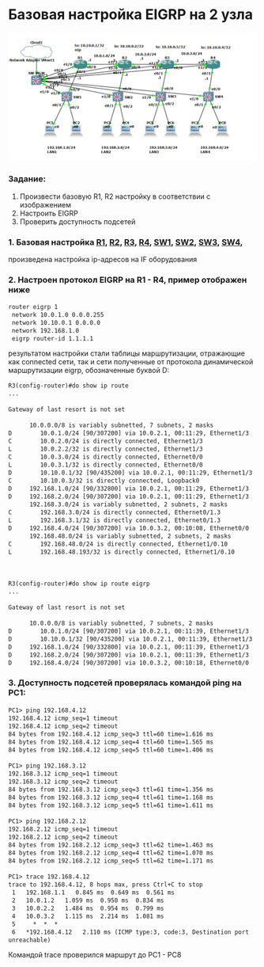 # Базовая настройка EIGRP на 2 узла

![](picture/topology1.jpg)

### Задание: 
1. Произвести базовую R1, R2 настройку в соответствии с изображением
2. Настроить EIGRP 
3. Проверить доступность подсетей


### 1. Базовая настройка [R1](cfg/R1), [R2](cfg/R2), [R3](cfg/R3), [R4](cfg/R4), [SW1](cfg/SW1), [SW2](cfg/SW2), [SW3](cfg/SW3), [SW4](cfg/SW4), 

произведена настройка ip-адресов на IF оборудования
### 2. Настроен протокол EIGRP на R1 - R4, пример отображен ниже

```
router eigrp 1
 network 10.0.1.0 0.0.0.255
 network 10.10.0.1 0.0.0.0
 network 192.168.1.0
 eigrp router-id 1.1.1.1
```
результатом настройки стали таблицы маршрутизации, отражающие как connected сети, так и сети полученные от протокола динамической маршрутизации eigrp, обозначенные буквой D:

```
R3(config-router)#do show ip route
...

Gateway of last resort is not set

      10.0.0.0/8 is variably subnetted, 7 subnets, 2 masks
D        10.0.1.0/24 [90/307200] via 10.0.2.1, 00:11:29, Ethernet1/3
C        10.0.2.0/24 is directly connected, Ethernet1/3
L        10.0.2.2/32 is directly connected, Ethernet1/3
C        10.0.3.0/24 is directly connected, Ethernet0/0
L        10.0.3.1/32 is directly connected, Ethernet0/0
D        10.10.0.1/32 [90/435200] via 10.0.2.1, 00:11:29, Ethernet1/3
C        10.10.0.3/32 is directly connected, Loopback0
D     192.168.1.0/24 [90/332800] via 10.0.2.1, 00:11:29, Ethernet1/3
D     192.168.2.0/24 [90/307200] via 10.0.2.1, 00:11:29, Ethernet1/3
      192.168.3.0/24 is variably subnetted, 2 subnets, 2 masks
C        192.168.3.0/24 is directly connected, Ethernet0/1.3
L        192.168.3.1/32 is directly connected, Ethernet0/1.3
D     192.168.4.0/24 [90/307200] via 10.0.3.2, 00:10:08, Ethernet0/0
      192.168.48.0/24 is variably subnetted, 2 subnets, 2 masks
C        192.168.48.0/24 is directly connected, Ethernet1/0.10
L        192.168.48.193/32 is directly connected, Ethernet1/0.10



R3(config-router)#do show ip route eigrp
...

Gateway of last resort is not set

      10.0.0.0/8 is variably subnetted, 7 subnets, 2 masks
D        10.0.1.0/24 [90/307200] via 10.0.2.1, 00:11:39, Ethernet1/3
D        10.10.0.1/32 [90/435200] via 10.0.2.1, 00:11:39, Ethernet1/3
D     192.168.1.0/24 [90/332800] via 10.0.2.1, 00:11:39, Ethernet1/3
D     192.168.2.0/24 [90/307200] via 10.0.2.1, 00:11:39, Ethernet1/3
D     192.168.4.0/24 [90/307200] via 10.0.3.2, 00:10:18, Ethernet0/0
```



### 3. Доступность подсетей проверялась командой ping на PC1:

```
PC1> ping 192.168.4.12
192.168.4.12 icmp_seq=1 timeout
192.168.4.12 icmp_seq=2 timeout
84 bytes from 192.168.4.12 icmp_seq=3 ttl=60 time=1.616 ms
84 bytes from 192.168.4.12 icmp_seq=4 ttl=60 time=1.565 ms
84 bytes from 192.168.4.12 icmp_seq=5 ttl=60 time=1.406 ms

PC1> ping 192.168.3.12
192.168.3.12 icmp_seq=1 timeout
192.168.3.12 icmp_seq=2 timeout
84 bytes from 192.168.3.12 icmp_seq=3 ttl=61 time=1.356 ms
84 bytes from 192.168.3.12 icmp_seq=4 ttl=61 time=1.168 ms
84 bytes from 192.168.3.12 icmp_seq=5 ttl=61 time=1.611 ms

PC1> ping 192.168.2.12
192.168.2.12 icmp_seq=1 timeout
192.168.2.12 icmp_seq=2 timeout
84 bytes from 192.168.2.12 icmp_seq=3 ttl=62 time=1.463 ms
84 bytes from 192.168.2.12 icmp_seq=4 ttl=62 time=1.070 ms
84 bytes from 192.168.2.12 icmp_seq=5 ttl=62 time=1.171 ms

PC1> trace 192.168.4.12
trace to 192.168.4.12, 8 hops max, press Ctrl+C to stop
 1   192.168.1.1   0.845 ms  0.649 ms  0.561 ms
 2   10.0.1.2   1.059 ms  0.950 ms  0.834 ms
 3   10.0.2.2   1.484 ms  0.954 ms  0.799 ms
 4   10.0.3.2   1.115 ms  2.214 ms  1.081 ms
 5     *  *  *
 6   *192.168.4.12   2.110 ms (ICMP type:3, code:3, Destination port unreachable) 
```
Командой trace проверился маршрут до PC1 - PC8



